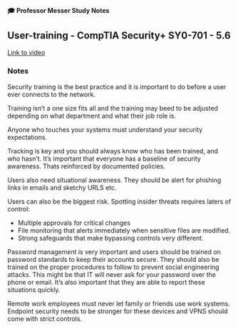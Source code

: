 #### 🎓 Professor Messer Study Notes

##  User-training - CompTIA Security+ SY0-701 - 5.6

[Link to video](https://youtu.be/WQRZMMLUkGE?si=PyuyEKr4KjWDFOdB)

### Notes

Security training is the best practice and it is important to do before a user ever connects to the network.

Training isn’t a one size fits all and the training may beed to be adjusted depending on what department and what their job role is.

Anyone who touches your systems must understand your security expectations.

Tracking is key and you should always know who has been trained, and who hasn’t. It’s important that everyone has a baseline of security awareness. Thats reinforced by documented policies.

Users also need situational awareness. They should be alert for phishing links in emails and sketchy URLS etc.

Users can also be the biggest risk. Spotting insider threats requires laters of control:
- Multiple approvals for critical changes
- File monitoring that alerts immediately when sensitive files are modified.
- Strong safeguards that make bypassing controls very different.

Password management is very important and users should be trained on password standards to keep their accounts secure. They should also be trained on the proper procedures to follow to prevent social engineering attacks. This might be that IT will never ask for your password over the phone or email. It’s also important that they are able to report these situations quickly. 

Remote work employees must never let family or friends use work systems. Endpoint security needs to be stronger for these devices and VPNS should come with strict controls.
